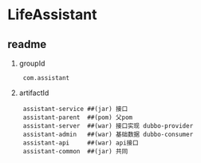 # LifeAssistant

## readme
1. groupId
    
        com.assistant

2. artifactId
        
        assistant-service ##(jar) 接口
        assistant-parent  ##(pom) 父pom
        assistant-server  ##(war) 接口实现 dubbo-provider
        assistant-admin   ##(war) 基础数据 dubbo-consumer
        assistant-api     ##(war) api接口
        assistant-common  ##(jar) 共同
